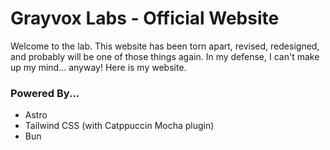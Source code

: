 # Grayvox Labs - Official Website

Welcome to the lab. This website has been torn apart, revised, redesigned, and probably will be one of those things again. In my defense, I can't make up my mind... anyway! Here is my website.

### Powered By...
- Astro
- Tailwind CSS (with Catppuccin Mocha plugin)
- Bun
